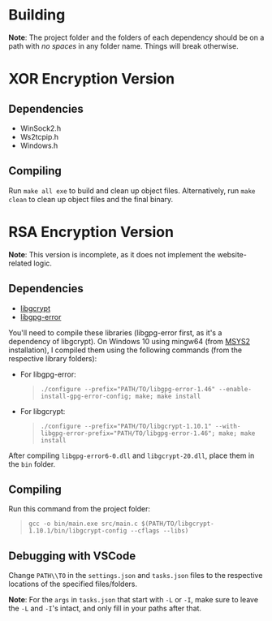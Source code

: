 # Building
**Note**: The project folder and the folders of each dependency should be on a path with *no spaces* in any folder name. Things will break otherwise.

# XOR Encryption Version

## Dependencies
- WinSock2.h
- Ws2tcpip.h
- Windows.h

## Compiling
Run `make all exe` to build and clean up object files. Alternatively, run `make clean` to clean up object files and the final binary.

# RSA Encryption Version
**Note**:
This version is incomplete, as it does not implement the website-related logic.

## Dependencies
- [libgcrypt](https://www.gnupg.org/download/index.html)
- [libgpg-error](https://www.gnupg.org/download/index.html)

You'll need to compile these libraries (libgpg-error first, as it's a dependency of libgcrypt). On Windows 10 using mingw64 (from [MSYS2](https://www.msys2.org/) installation), I compiled them using the following commands (from the respective library folders):
- For libgpg-error:
    > `./configure --prefix="PATH/TO/libgpg-error-1.46" --enable-install-gpg-error-config; make; make install`
- For libgcrypt:
    > `./configure --prefix="PATH/TO/libgcrypt-1.10.1" --with-libgpg-error-prefix="PATH/TO/libgpg-error-1.46"; make; make install`

After compiling `libgpg-error6-0.dll` and `libgcrypt-20.dll`, place them in the `bin` folder.

## Compiling
Run this command from the project folder:
> `gcc -o bin/main.exe src/main.c $(PATH/TO/libgcrypt-1.10.1/bin/libgcrypt-config --cflags --libs)`

## Debugging with VSCode
Change `PATH\\TO` in the `settings.json` and `tasks.json` files to the respective locations of the specified files/folders.

**Note**:
For the `args` in `tasks.json` that start with `-L` or `-I`, make sure to leave the `-L` and `-I`'s intact, and only fill in your paths after that.
